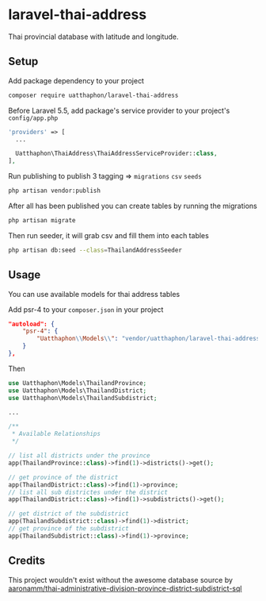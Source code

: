 # laravel-thai-address
Thai provincial database with latitude and longitude.

## Setup
Add package dependency to your project

```bash
composer require uatthaphon/laravel-thai-address
```

Before Laravel 5.5, add package's service provider to your project's `config/app.php`

```php
'providers' => [
  ...

  Uatthaphon\ThaiAddress\ThaiAddressServiceProvider::class,
],
```

Run publishing to publish 3 tagging => `migrations` `csv` `seeds`

```bash
php artisan vendor:publish
```

After all has been published you can create tables by running the migrations

```bash
php artisan migrate
```

Then run seeder, it will grab csv and fill them into each tables

```bash
php artisan db:seed --class=ThailandAddressSeeder
```

## Usage
You can use available models for thai address tables

Add psr-4 to your `composer.json` in your project

```json
"autoload": {
    "psr-4": {
        "Uatthaphon\\Models\\": "vendor/uatthaphon/laravel-thai-address/src/models"
    }
},
```

Then

```php
use Uatthaphon\Models\ThailandProvince;
use Uatthaphon\Models\ThailandDistrict;
use Uatthaphon\Models\ThailandSubdistrict;

...

/**
 * Available Relationships
 */

// list all districts under the province
app(ThailandProvince::class)->find(1)->districts()->get();

// get province of the district
app(ThailandDistrict::class)->find(1)->province;
// list all sub districtes under the district
app(ThailandDistrict::class)->find(1)->subdistricts()->get();

// get district of the subdistrict
app(ThailandSubdistrict::class)->find(1)->district;
// get province of the subdistrict
app(ThailandSubdistrict::class)->find(1)->province;
```

## Credits

This project wouldn't exist without the awesome database source by [aaronamm/thai-administrative-division-province-district-subdistrict-sql](https://github.com/aaronamm/thai-administrative-division-province-district-subdistrict-sql)

